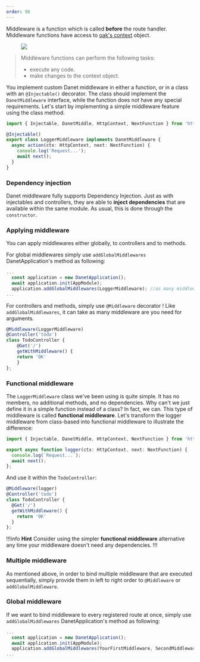 ```yaml
---
order: 96
---
```


Middleware is a function which is called **before** the route handler. Middleware functions have access to [oak's context](https://deno.land/x/oak@v11.1.0/context.ts?s=Context) object.

<figure><img src="https://docs.nestjs.com/assets/Middlewares_1.png" /></figure>

<blockquote class="external">
  Middleware functions can perform the following tasks:
  <ul>
    <li>execute any code.</li>
    <li>make changes to the context object.</li>
  </ul>
</blockquote>

You implement custom Danet middleware in either a function, or in a class with an `@Injectable()` decorator. The class should implement the `DanetMiddleware` interface, while the function does not have any special requirements. Let's start by implementing a simple middleware feature using the class method.

```ts logger.middleware.ts
import { Injectable, DanetMiddle, HttpContext, NextFunction } from 'https://deno.land/x/danet/mod.ts';

@Injectable()
export class LoggerMiddleware implements DanetMiddleware {
  async action(ctx: HttpContext, next: NextFunction) {
    console.log('Request...');
    await next();
  }
}
```

### Dependency injection

Danet middleware fully supports Dependency Injection. Just as with injectables and controllers, they are able to **inject dependencies** that are available within the same module. As usual, this is done through the `constructor`.

### Applying middleware

You can apply middlewares either globally, to controllers and to methods.

For global middlewares simply use `addGlobalMiddlewares` DanetApplication's method as following:

```ts bootstrap.ts
...
  const application = new DanetApplication();
  await application.init(AppModule);
  application.addGlobalMiddlewares(LoggerMiddleware); //as many middleware as you want;
...
```

For controllers and methods, simply use `@Middleware` decorator ! Like `addGlobalMiddlewares`, it can take as many middleware are you need for arguments.

```ts todo.controllers.ts
@Middleware(LoggerMiddleware)
@Controller('todo')
class TodoController {
	@Get('/')
	getWithMiddleware() {
    return 'OK'
    }
};
```

### Functional middleware

The `LoggerMiddleware` class we've been using is quite simple. It has no members, no additional methods, and no dependencies. Why can't we just define it in a simple function instead of a class? In fact, we can. This type of middleware is called **functional middleware**. Let's transform the logger middleware from class-based into functional middleware to illustrate the difference:

```ts logger.middleware.ts
import { Injectable, DanetMiddle, HttpContext, NextFunction } from 'https://deno.land/x/danet/mod.ts';

export async function logger(ctx: HttpContext, next: NextFunction) {
  console.log(`Request...`);
  await next();
};
```

And use it within the `TodoController`:

```ts todo.controller.ts
@Middleware(logger)
@Controller('todo')
class TodoController {
  @Get('/')
  getWithMiddleware() {
    return 'OK'
  }
};
```

!!!info **Hint**
Consider using the simpler **functional middleware** alternative any time your middleware doesn't need any dependencies.
!!!

### Multiple middleware

As mentioned above, in order to bind multiple middleware that are executed sequentially, simply provide them in left to right order to `@Middleware` or `addGlobalMiddleware`.

### Global middleware

If we want to bind middleware to every registered route at once, simply use `addGlobalMiddlewares` DanetApplication's method as following:

```ts bootstrap.ts
...
  const application = new DanetApplication();
  await application.init(AppModule);
  application.addGlobalMiddlewares(YourFirstMiddleware, SecondMiddleware); //as many middleware as you want;
...
```